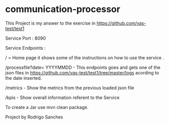 # communication-processor

This Project is  my answer to the exercise in https://github.com/vas-test/test1

Service Port :
8090


Service Endpoints :

/ = Home page it shows some of the instructions on how to use the service .

/processfile?date= YYYYMMDD - This endpoints goes and gets one of the json files in https://github.com/vas-test/test1/tree/master/logs
                   acording to the date inserted.
                   
/metrics - Show the metrics from the previous loaded json file 

/kpis - Show overall information referent to the Service 
                   
                   
To create a Jar use mvn clean package.

Project by Rodrigo Sanches
